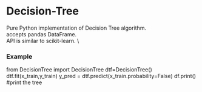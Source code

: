 # Decision-Tree
Pure Python implementation of Decision Tree  algorithm. \
accepts pandas DataFrame. \
API is similar to scikit-learn. \
### Example
<addr>
from DecisionTree import DecisionTree 
dtf=DecisionTree()
dtf.fit(x_train,y_train)
y_pred = dtf.predict(x_train.probability=False)
df.print() #print the tree
</addr>